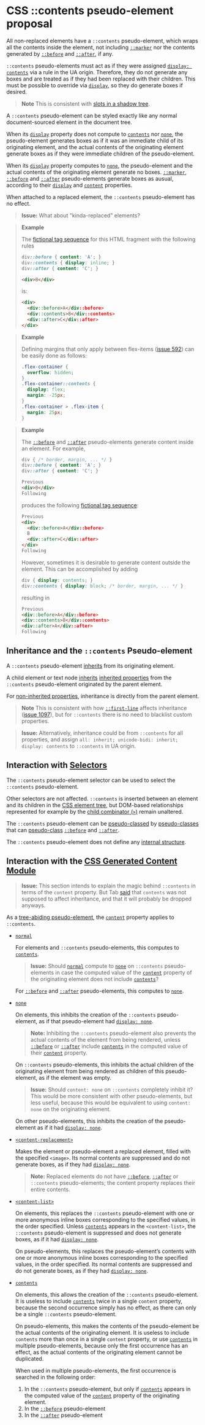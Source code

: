 # CSS ::contents pseudo-element proposal

All non-replaced elements have a `::contents` pseudo-element, which wraps all the contents inside the element, not including [`::marker`](https://drafts.csswg.org/css-pseudo-4/#marker-pseudo) nor the contents generated by [`::before`](https://www.w3.org/TR/css-pseudo-4/#selectordef-before) and [`::after`](https://www.w3.org/TR/css-pseudo-4/#selectordef-after), if any.

`::contents` pseudo-elements must act as if they were assigned [`display: contents`](https://www.w3.org/TR/css-display-3/#valdef-display-contents) via a rule in the UA origin. Therefore, they do not generate any boxes and are treated as if they had been replaced with their children. This must be possible to override via [`display`](https://www.w3.org/TR/css-display-3/#the-display-properties), so they do generate boxes if desired.

> **Note**
> This is consistent with [slots in a shadow tree](https://drafts.csswg.org/css-scoping/#slots-in-shadow-tree).

A `::contents` pseudo-element can be styled exactly like any normal document-sourced element in the document tree.

When its [`display`](https://www.w3.org/TR/css-display-3/#the-display-properties) property does not compute to [`contents`](https://www.w3.org/TR/css-display-3/#valdef-display-contents) nor [`none`](https://www.w3.org/TR/css-display-3/#valdef-display-none), the pseudo-element generates boxes as if it was an immediate child of its originating element, and the actual contents of the originating element generate boxes as if they were immediate children of the pseudo-element.

When its [`display`](https://www.w3.org/TR/css-display-3/#the-display-properties) property computes to [`none`](https://www.w3.org/TR/css-display-3/#valdef-display-none), the pseudo-element and the actual contents of the originating element generate no boxes. [`::marker`](https://drafts.csswg.org/css-pseudo-4/#marker-pseudo), [`::before`](https://www.w3.org/TR/css-pseudo-4/#selectordef-before) and [`::after`](https://www.w3.org/TR/css-pseudo-4/#selectordef-after) pseudo-elements generate boxes as ausual, according to their [`display`](https://www.w3.org/TR/css-display-3/#the-display-properties) and [`content`](https://drafts.csswg.org/css-content-3/#content-property) properties.

When attached to a replaced element, the `::contents` pseudo-element has no effect.

> **Issue:** 
> What about "kinda-replaced" elements?

> **Example**
> 
> The [fictional tag sequence](https://www.w3.org/TR/css-pseudo-4/#fictional-tag-sequence) for this HTML fragment with the following rules
> 
> ```css
> div::before { content: 'A'; }
> div::contents { display: inline; }
> div::after { content: 'C'; }
> ```
> ```html
> <div>B</div>
> ```
> 
> is:
> 
> ```html
> <div>
>   <div::before>A</div::before>
>   <div::contents>B</div::contents>
>   <div::after>C</div::after>
> </div>
> ```

> **Example**
> 
> Defining margins that only apply between flex-items ([issue 592](https://github.com/w3c/csswg-drafts/issues/592)) can be easily done as follows:
> 
> ```css
> .flex-container {
>   overflow: hidden;
> }
> .flex-container::contents {
>   display: flex;
>   margin: -25px;
> }
> .flex-container > .flex-item {
>   margin: 25px;
> }
> ```

> **Example**
> 
> The [`::before`](https://www.w3.org/TR/css-pseudo-4/#selectordef-before) and [`::after`](https://www.w3.org/TR/css-pseudo-4/#selectordef-after) pseudo-elements generate content inside an element. For example,
> 
> ```css
> div { /* border, margin, ... */ }
> div::before { content: 'A'; }
> div::after { content: 'C'; }
> ```
> ```html
> Previous
> <div>B</div>
> Following
> ```
>
> produces the following [fictional tag sequence](https://www.w3.org/TR/css-pseudo-4/#fictional-tag-sequence):
> 
> ```html
> Previous
> <div>
>   <div::before>A</div::before>
>   B
>   <div::after>C</div::after>
> </div>
> Following
> ```
> 
> However, sometimes it is desirable to generate content outside the element. This can be accomplished by adding
> 
> ```css
> div { display: contents; }
> div::contents { display: block; /* border, margin, ... */ }
> ```
>
> resulting in
>
> ```html
> Previous
> <div::before>A</div::before>
> <div::contents>B</div::contents>
> <div::after>A</div::after>
> Following
> ```

## Inheritance and the `::contents` Pseudo-element

A `::contents` pseudo-element [inherits](https://www.w3.org/TR/css-cascade-4/#inheriting) from its originating element.

A child element or text node [inherits](https://www.w3.org/TR/css-cascade-4/#inheriting) [inherited properties](https://www.w3.org/TR/css-cascade-4/#inherited-property) from the `::contents` pseudo-element originated by the parent element.

For [non-inherited properties](https://www.w3.org/TR/css-cascade-4/#inherited-property), inheritance is directly from the parent element.

> **Note**
> This is consistent with how [`::first-line`](https://www.w3.org/TR/css-pseudo-4/#first-line-pseudo) affects inheritance ([issue 1097](https://github.com/w3c/csswg-drafts/issues/1097)), but for `::contents` there is no need to blacklist custom properties.

> **Issue:**
> Alternatively, inheritance could be from `::contents` for all properties, and assign `all: inherit; unicode-bidi: inherit; display: contents` to `::contents` in UA origin.

## Interaction with [Selectors](https://drafts.csswg.org/selectors-4/)

The `::contents` pseudo-element selector can be used to select the `::contents` pseudo-element.

Other selectors are not affected. `::contents` is inserted between an element and its children in the [CSS element tree](https://drafts.csswg.org/css-display-3/#css-element-tree), but DOM-based relationships represented for example by the [child combinator (`>`)](https://drafts.csswg.org/selectors-4/#child-combinators) remain unaltered.

The `::contents` pseudo-element can be [pseudo-classed](https://drafts.csswg.org/selectors-4/#pseudo-element-states) by [pseudo-classes](https://drafts.csswg.org/selectors-4/#pseudo-class) that can [pseudo-class](https://drafts.csswg.org/selectors/#pseudo-element-states) [`::before`](https://www.w3.org/TR/css-pseudo-4/#selectordef-before) and [`::after`](https://www.w3.org/TR/css-pseudo-4/#selectordef-after).

The `::contents` pseudo-element does not define any [internal structure](https://drafts.csswg.org/selectors/#pseudo-element-structure).

## Interaction with the [CSS Generated Content Module](https://drafts.csswg.org/css-content/)

> **Issue:** This section intends to explain the magic behind `::contents` in terms of the `content` property. But Tab [said](https://github.com/w3c/csswg-drafts/issues/1195#issuecomment-293082128) that `contents` was not supposed to affect inheritance, and that it will probably be dropped anyways.

As a [tree-abiding pseudo-element](https://www.w3.org/TR/css-pseudo-4/#treelike), the [`content`](https://drafts.csswg.org/css-content/#content-property) property applies to `::contents`.

 - [`normal`](https://drafts.csswg.org/css-content/#valdef-content-normal)
 
    For elements and `::contents` pseudo-elements, this computes to [`contents`](https://drafts.csswg.org/css-content/#valdef-content-contents).
    
    > **Issue:** Should [`normal`](https://drafts.csswg.org/css-content/#valdef-content-normal) compute to [`none`](https://drafts.csswg.org/css-content/#valdef-content-none) on `::contents` pseudo-elements in case the computed value of the [`content`](https://drafts.csswg.org/css-content/#content-property) property of the originating element does not include [`contents`](https://drafts.csswg.org/css-content/#valdef-content-contents)?
    
    For [`::before`](https://www.w3.org/TR/css-pseudo-4/#selectordef-before) and [`::after`](https://www.w3.org/TR/css-pseudo-4/#selectordef-after) pseudo-elements, this computes to [`none`](https://drafts.csswg.org/css-content/#valdef-content-none).
    
 - [`none`](https://drafts.csswg.org/css-content/#valdef-content-none)
  
    On elements, this inhibits the creation of the `::contents` pseudo-element, as if that pseudo-element had [`display: none`](https://www.w3.org/TR/css-display-3/#valdef-display-none).
    
    > **Note:** Inhibiting the `::contents` pseudo-element also prevents the actual contents of the element from being rendered, unless [`::before`](https://www.w3.org/TR/css-pseudo-4/#selectordef-before) or [`::after`](https://www.w3.org/TR/css-pseudo-4/#selectordef-after) include [`contents`](https://drafts.csswg.org/css-content/#valdef-content-contents) in the computed value of their [`content`](https://drafts.csswg.org/css-content/#content-property) property.
    
    On `::contents` pseudo-elements, this inhibits the actual children of the originating element from being rendered as children of this pseudo-element, as if the element was empty.
    
    > **Issue:** Should `content: none` on `::contents` completely inhibit it? This would be more consistent with other pseudo-elements, but less useful, because this would be equivalent to using `content: none` on the originating element.

    On other pseudo-elements, this inhibits the creation of the pseudo-element as if it had [`display: none`](https://www.w3.org/TR/css-display-3/#valdef-display-none).
    
 - [`<content-replacement>`](https://drafts.csswg.org/css-content/#typedef-content-content-replacement)
 
    Makes the element or pseudo-element a replaced element, filled with the specified `<image>`. Its normal contents are suppressed and do not generate boxes, as if they had [`display: none`](https://www.w3.org/TR/css-display-3/#valdef-display-none).

    > **Note:** Replaced elements do not have [`::before`](https://www.w3.org/TR/css-pseudo-4/#selectordef-before), [`::after`](https://www.w3.org/TR/css-pseudo-4/#selectordef-after) or `::contents` pseudo-elements; the content property replaces their entire contents.

 - [`<content-list>`](https://drafts.csswg.org/css-content/#typedef-content-content-list)
 
    On elements, this replaces the `::contents` pseudo-element with one or more anonymous inline boxes corresponding to the specified values, in the order specified. Unless [`contents`](https://drafts.csswg.org/css-content/#valdef-content-contents) appears in the `<content-list>`, the `::contents` pseudo-element is suppressed and does not generate boxes, as if it had [`display: none`](https://www.w3.org/TR/css-display-3/#valdef-display-none).
    
    On pseudo-elements, this replaces the pseudo-element’s contents with one or more anonymous inline boxes corresponding to the specified values, in the order specified. Its normal contents are suppressed and do not generate boxes, as if they had [`display: none`](https://www.w3.org/TR/css-display-3/#valdef-display-none).
    
 - [`contents`](https://drafts.csswg.org/css-content/#valdef-content-contents)
 
    On elements, this allows the creation of the `::contents` pseudo-element. It is useless to include [`contents`](https://drafts.csswg.org/css-content/#valdef-content-contents) twice in a single `content` property, because the second occurrence simply has no effect, as there can only be a single `::contents` pseudo-element.
    
    On pseudo-elements, this makes the contents of the pseudo-element be the actual contents of the originating element. It is useless to include `contents` more than once in a single `content` property, or use [`contents`](https://drafts.csswg.org/css-content/#valdef-content-contents) in multiple pseudo-elements, because only the first occurrence has an effect, as the actual contents of the originating element cannot be duplicated.
    
    When used in multiple pseudo-elements, the first occurrence is searched in the following order:
    
    1. In the `::contents` pseudo-element, but only if [`contents`](https://drafts.csswg.org/css-content/#valdef-content-contents) appears in the computed value of the [`content`](https://drafts.csswg.org/css-content/#content-property) property of the originating element.
    2. In the [`::before`](https://www.w3.org/TR/css-pseudo-4/#selectordef-before) pseudo-element
    3. In the [`::after`](https://www.w3.org/TR/css-pseudo-4/#selectordef-after) pseudo-element
